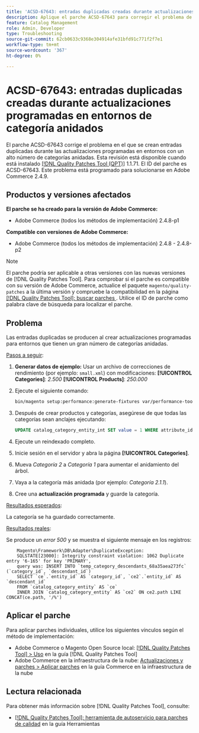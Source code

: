 ```yaml
---
title: 'ACSD-67643: entradas duplicadas creadas durante actualizaciones programadas en entornos de categoría anidados'
description: Aplique el parche ACSD-67643 para corregir el problema de Adobe Commerce en el que se crean entradas duplicadas durante las actualizaciones programadas en entornos con un alto número de categorías anidadas.
feature: Catalog Management
role: Admin, Developer
type: Troubleshooting
source-git-commit: 62cb0633c9368e304914afe31bfd91c771f2f7e1
workflow-type: tm+mt
source-wordcount: '367'
ht-degree: 0%

---
```



# ACSD-67643: entradas duplicadas creadas durante actualizaciones programadas en entornos de categoría anidados

El parche ACSD-67643 corrige el problema en el que se crean entradas duplicadas durante las actualizaciones programadas en entornos con un alto número de categorías anidadas. Esta revisión está disponible cuando está instalado [[!DNL Quality Patches Tool (QPT)]](/help/tools/quality-patches-tool/quality-patches-tool-to-self-serve-quality-patches.md) 1.1.71. El ID del parche es ACSD-67643. Este problema está programado para solucionarse en Adobe Commerce 2.4.9.

## Productos y versiones afectados

**El parche se ha creado para la versión de Adobe Commerce:**

* Adobe Commerce (todos los métodos de implementación) 2.4.8-p1

**Compatible con versiones de Adobe Commerce:**

* Adobe Commerce (todos los métodos de implementación) 2.4.8 - 2.4.8-p2

>[!NOTE]
>
>El parche podría ser aplicable a otras versiones con las nuevas versiones de [!DNL Quality Patches Tool]. Para comprobar si el parche es compatible con su versión de Adobe Commerce, actualice el paquete `magento/quality-patches` a la última versión y compruebe la compatibilidad en la página [[!DNL Quality Patches Tool]: buscar parches ](https://experienceleague.adobe.com/tools/commerce-quality-patches/index.html). Utilice el ID de parche como palabra clave de búsqueda para localizar el parche.

## Problema

Las entradas duplicadas se producen al crear actualizaciones programadas para entornos que tienen un gran número de categorías anidadas.

<u>Pasos a seguir</u>:

1. **Generar datos de ejemplo:**
Usar un archivo de correcciones de rendimiento (por ejemplo: `small.xml`) con modificaciones:
   **[!UICONTROL Categories]**: *2.500*
   **[!UICONTROL Products]**: *250.000*

1. Ejecute el siguiente comando:

   ```bash
   bin/magento setup:performance:generate-fixtures var/performance-toolkit/profiles/ce/small.xml
   ```

1. Después de crear productos y categorías, asegúrese de que todas las categorías sean anclajes ejecutando:

   ```sql
   UPDATE catalog_category_entity_int SET value = 1 WHERE attribute_id = (SELECT attribute_id FROM eav_attribute WHERE attribute_code = 'is_anchor');
   ```

1. Ejecute un reindexado completo.
1. Inicie sesión en el servidor y abra la página **[!UICONTROL Categories]**.
1. Mueva *Categoría 2* a *Categoría 1* para aumentar el anidamiento del árbol.
1. Vaya a la categoría más anidada (por ejemplo: *Categoría 2.1.1*).
1. Cree una **actualización programada** y guarde la categoría.

<u>Resultados esperados</u>:

La categoría se ha guardado correctamente.

<u>Resultados reales</u>:

Se produce un *error 500* y se muestra el siguiente mensaje en los registros:

```
    Magento\Framework\DB\Adapter\DuplicateException:
    SQLSTATE[23000]: Integrity constraint violation: 1062 Duplicate entry '6-165' for key 'PRIMARY', 
    query was: INSERT INTO `temp_category_descendants_68a35aea273fc` (`category_id`, `descendant_id`)
    SELECT `ce`.`entity_id` AS `category_id`, `ce2`.`entity_id` AS `descendant_id`
    FROM `catalog_category_entity` AS `ce`
    INNER JOIN `catalog_category_entity` AS `ce2` ON ce2.path LIKE CONCAT(ce.path, '/%')
```

## Aplicar el parche

Para aplicar parches individuales, utilice los siguientes vínculos según el método de implementación:

* Adobe Commerce o Magento Open Source local: [[!DNL Quality Patches Tool] > Uso](/help/tools/quality-patches-tool/usage.md) en la guía [!DNL Quality Patches Tool]
* Adobe Commerce en la infraestructura de la nube: [Actualizaciones y parches > Aplicar parches](https://experienceleague.adobe.com/docs/commerce-cloud-service/user-guide/develop/upgrade/apply-patches.html) en la guía Commerce en la infraestructura de la nube

## Lectura relacionada

Para obtener más información sobre [!DNL Quality Patches Tool], consulte:

* [[!DNL Quality Patches Tool]: herramienta de autoservicio para parches de calidad](/help/tools/quality-patches-tool/quality-patches-tool-to-self-serve-quality-patches.md) en la guía Herramientas
